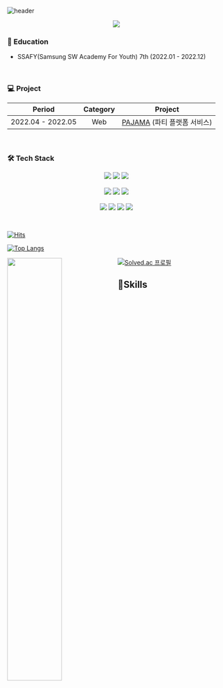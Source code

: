 ![header](https://capsule-render.vercel.app/api?type=Soft&color=F5F6CE&text=&fontSize=45&fontColor=353535)

<p align="center">
  <a href="https://puzzled-turret-0d5.notion.site/b47bda9a4fa1465fa5c47bd887973db1">
    <img src="https://img.shields.io/badge/PortFolio-CDF0EA?style=flat-square&logo=GitHub Sponsors&logoColor=black">
  </a>
</p>


### 📃 Education

- SSAFY(Samsung SW Academy For Youth) 7th (2022.01 - 2022.12)

<br />

### 💻 Project

|      Period       |       Category        | Project                                                      |
| :---------------: | :-------------------: | ------------------------------------------------------------ |
| 2022.04 - 2022.05 |          Web          | [PAJAMA](https://github.com/Dscwan/PAJAMA) (파티 플랫폼 서비스) |

<br />

### 🛠 Tech Stack

<p align="center">
  <img src="https://img.shields.io/badge/Spring Boot-6DB33F?style=flat-square&logo=Spring Boot&logoColor=white">
  <img src="https://img.shields.io/badge/Java-BE7928?style=flat-square&logo=OpenJDK&logoColor=white">
  <img src="https://img.shields.io/badge/MySQL-4479A1?style=flat-square&logo=MySQL&logoColor=white"><br /><br />
  <img src="https://img.shields.io/badge/HTML-E34F26?style=flat-square&logo=HTML5&logoColor=white">
  <img src="https://img.shields.io/badge/CSS-1572B6?style=flat-square&logo=CSS3&logoColor=white">
  <img src="https://img.shields.io/badge/Vue.js-4FC08D?style=flat-square&logo=Vue.js&logoColor=white"><br /><br />
  <img src="https://img.shields.io/badge/GitHub-181717?style=flat-square&logo=GitHub&logoColor=white">
  <img src="https://img.shields.io/badge/GitLab-FC6D26?style=flat-square&logo=GitLab&logoColor=white">
  <img src="https://img.shields.io/badge/Jira-0052CC?style=flat-square&logo=Jira&logoColor=white">
  <img src="https://img.shields.io/badge/NGINX-009639?style=flat-square&logo=NGINX&logoColor=white">
  <br />
</p>


<br />


[![Hits](https://hits.seeyoufarm.com/api/count/incr/badge.svg?url=https%3A%2F%2Fgithub.com%2FDscwan&count_bg=%23B1E38B&title_bg=%23E97878&icon=&icon_color=%23E7E7E7&title=hits&edge_flat=false)](https://hits.seeyoufarm.com)


[![Top Langs](https://github-readme-stats.vercel.app/api/top-langs/?username=Dscwan&layout=compact&hide_border=true)](https://github.com/Dscwan)

<a href="#">
  <img align="left" src="https://github-readme-stats.vercel.app/api?username=Dscwan&show_icons=true&theme=vue&hide_border=true"  width=50%
  height=auto />


[![Solved.ac
프로필](http://mazassumnida.wtf/api/v2/generate_badge?boj=enkong)](https://solved.ac/enkong)

## 🥼Skills
<!--
 <img src="https://media.giphy.com/media/hvRJCLFzcasrR4ia7z/giphy.gif" width="30px"> 
**Dscwan/Dscwan** is a ✨ _special_ ✨ repository because its `README.md` (this file) appears on your GitHub profile.

Here are some ideas to get you started:

- 🔭 I’m currently working on ...
- 🌱 I’m currently learning ...
- 👯 I’m looking to collaborate on ...
- 🤔 I’m looking for help with ...
- 💬 Ask me about ...
- 📫 How to reach me: ...
- 😄 Pronouns: ...
-->
